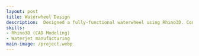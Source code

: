 ```yaml
---
layout: post
title: Waterwheel Design
description:  Designed a fully-functional waterwheel using Rhino3D. Converted 3D model into machine programs. Machined all parts from stainless steel sheets using an OMAX 80x JetMachining Center, which were later assembled by shop team. Waterwheel is currently on display in a Bass Pro Shops location.
skills: 
- Rhino3D (CAD Modeling)
- Waterjet manufacturing
main-image: /project.webp 
---
```

